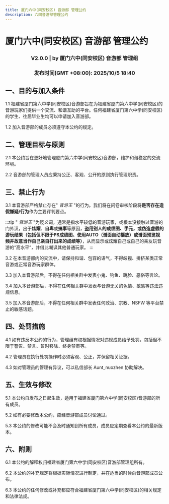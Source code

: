 ```yaml
---
title: 厦门六中(同安校区) 音游部 管理公约
description: 六同音游部管理公约
---
```


# 厦门六中(同安校区) 音游部 管理公约

<h3 align="center">V2.0.0 | by 厦门六中(同安校区) 音游部 管理组</h3>
<h3 align="center">发布时间(GMT +08:00): 2025/10/5 18:40</h3>


## 一、目的与加入条件

1.1 福建省厦门第六中学(同安校区)音游部旨在为福建省厦门第六中学(同安校区)的音游玩家们提供一个交流、和谐互助的平台。任何福建省厦门第六中学(同安校区)的学生、往届毕业生均可以申请加入音游部。

1.2 加入音游部的成员必须遵守本公约的规定。

## 二、管理目标与原则

2.1 本公约旨在更好地管理厦门第六中学(同安校区)音游部，维护和谐稳定的交流环境。

2.2 音游部的管理人员应秉持公正、客观、公开的原则执行管理职责。

## 三、禁止行为

3.1 本音游部严格禁止存在" *音游王* "的行为。我们将在问卷审核阶段将**是否存在造假嫌疑/行为**作为主要评判要点。

:::tip
" *音游王* "为贬义词，通常是指水平较低的音游玩家，或根本没接触过音游的门外汉，出于**炫耀**、**自卑**或**搞事**等原因，**盗用别人的成绩图、手元，或伪造虚假的游玩结果（包括但不限于PS成绩图、使用AUTO（谱面自动播放）或谱面预览视频并故意当作自己亲自打出来的成绩等）**，从而显示或炫耀自己或自己的亲友玩音游的“高水平”，并借此嘲讽其他普通玩家。
:::

3.2 在本音游部内的交流中，请保持和谐、包容的语气，不得歧视、排挤某类正常音游或正常音游玩家群体。

3.3 加入本音游部后，不得在任何相关群中发表小鬼、钓鱼、跳脸、恶俗等言论。

3.4 加入本音游部后，不得在任何相关群中发表与音游无关的色情、敏感等违法违规信息。

3.5 加入本音游部后，不得在任何相关群中发表任何政治、宗教、NSFW 等平台禁止的敏感话题。

## 四、处罚措施

4.1 如有违反本公约的行为，管理组有权根据情况对违规成员给予处罚，包括但不限于警告、禁言、暂时移除、终身禁审等。

4.2 管理员在执行处罚操作时必须客观、公正，并保留相关证据。

4.3 如对管理员的管理有异议，可以私信部长 Aunt_nuozhen 协助解决。

## 五、生效与修改

5.1 本公约自发布之日起生效，适用于福建省厦门第六中学(同安校区)音游部的所有成员。

5.2 如有必要修改本公约，应经音游部成员讨论通过。

5.3 本公约的修改可能不会及时通知到所有成员，成员应定期查看本公约的最新版本。

## 六、附则

6.1 本公约的解释权归福建省厦门第六中学(同安校区)音游部管理组所有。

6.2 本公约的补充规定将根据实际情况进行制定，并在适当的时候向音游部成员公布。

6.3 本公约的任何修改或补充都应符合福建省厦门第六中学(同安校区)的相关规定和法律法规。
